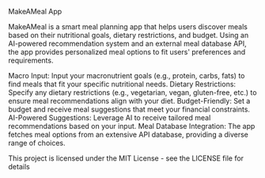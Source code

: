 MakeAMeal App

MakeAMeal is a smart meal planning app that helps users discover meals based on their nutritional goals, dietary restrictions, and budget. Using an AI-powered recommendation system and an external meal database API, the app provides personalized meal options to fit users' preferences and requirements.

Macro Input: Input your macronutrient goals (e.g., protein, carbs, fats) to find meals that fit your specific nutritional needs.
Dietary Restrictions: Specify any dietary restrictions (e.g., vegetarian, vegan, gluten-free, etc.) to ensure meal recommendations align with your diet.
Budget-Friendly: Set a budget and receive meal suggestions that meet your financial constraints.
AI-Powered Suggestions: Leverage AI to receive tailored meal recommendations based on your input.
Meal Database Integration: The app fetches meal options from an extensive API database, providing a diverse range of choices.

This project is licensed under the MIT License - see the LICENSE file for details
